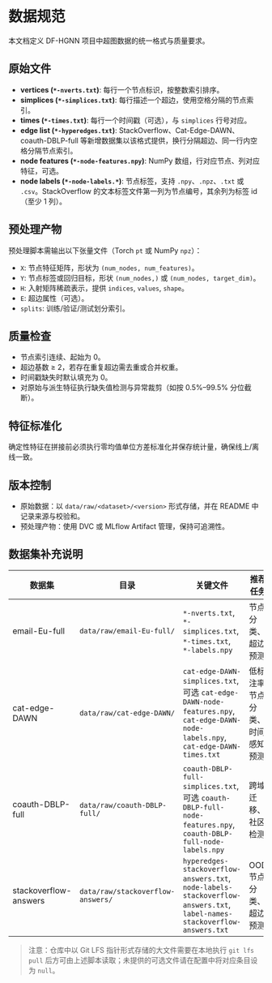 # 数据规范

本文档定义 DF-HGNN 项目中超图数据的统一格式与质量要求。

## 原始文件

- **vertices (`*-nverts.txt`)**: 每行一个节点标识，按整数索引排序。
- **simplices (`*-simplices.txt`)**: 每行描述一个超边，使用空格分隔的节点索引。
- **times (`*-times.txt`)**: 每行一个时间戳（可选），与 `simplices` 行号对应。
- **edge list (`*-hyperedges.txt`)**: StackOverflow、Cat-Edge-DAWN、coauth-DBLP-full 等新增数据集以该格式提供，换行分隔超边、同一行内空格分隔节点索引。
- **node features (`*-node-features.npy`)**: NumPy 数组，行对应节点、列对应特征，可选。
- **node labels (`*-node-labels.*`)**: 节点标签，支持 `.npy`、`.npz`、`.txt` 或 `.csv`。StackOverflow 的文本标签文件第一列为节点编号，其余列为标签 id（至少 1 列）。

## 预处理产物

预处理脚本需输出以下张量文件（Torch `pt` 或 NumPy `npz`）：

- `X`: 节点特征矩阵，形状为 `(num_nodes, num_features)`。
- `Y`: 节点标签或回归目标，形状 `(num_nodes,)` 或 `(num_nodes, target_dim)`。
- `H`: 入射矩阵稀疏表示，提供 `indices`, `values`, `shape`。
- `E`: 超边属性（可选）。
- `splits`: 训练/验证/测试划分索引。

## 质量检查

- 节点索引连续、起始为 0。
- 超边基数 ≥ 2，若存在重复超边需去重或合并权重。
- 时间戳缺失时默认填充为 0。
- 对原始与派生特征执行缺失值检测与异常裁剪（如按 0.5%–99.5% 分位截断）。

## 特征标准化

确定性特征在拼接前必须执行零均值单位方差标准化并保存统计量，确保线上/离线一致。

## 版本控制

- 原始数据：以 `data/raw/<dataset>/<version>` 形式存储，并在 README 中记录来源与校验和。
- 预处理产物：使用 DVC 或 MLflow Artifact 管理，保持可追溯性。

## 数据集补充说明

| 数据集 | 目录 | 关键文件 | 推荐任务 |
| --- | --- | --- | --- |
| email-Eu-full | `data/raw/email-Eu-full/` | `*-nverts.txt`, `*-simplices.txt`, `*-times.txt`, `*-labels.npy` | 节点分类、超边预测 |
| cat-edge-DAWN | `data/raw/cat-edge-DAWN/` | `cat-edge-DAWN-simplices.txt`, 可选 `cat-edge-DAWN-node-features.npy`, `cat-edge-DAWN-node-labels.npy`, `cat-edge-DAWN-times.txt` | 低标注率节点分类、时间感知预测 |
| coauth-DBLP-full | `data/raw/coauth-DBLP-full/` | `coauth-DBLP-full-simplices.txt`, 可选 `coauth-DBLP-full-node-features.npy`, `coauth-DBLP-full-node-labels.npy` | 跨域迁移、社区检测 |
| stackoverflow-answers | `data/raw/stackoverflow-answers/` | `hyperedges-stackoverflow-answers.txt`, `node-labels-stackoverflow-answers.txt`, `label-names-stackoverflow-answers.txt` | OOD 节点分类、超边预测 |

> 注意：仓库中以 Git LFS 指针形式存储的大文件需要在本地执行 `git lfs pull` 后方可由上述脚本读取；未提供的可选文件请在配置中将对应条目设为 `null`。
